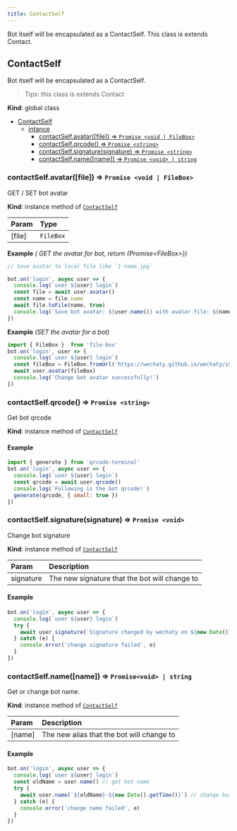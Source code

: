 ```yaml
---
title: ContactSelf
---
```


Bot itself will be encapsulated as a ContactSelf. This class is extends Contact.

## ContactSelf

Bot itself will be encapsulated as a ContactSelf.

> Tips: this class is extends Contact

**Kind**: global class

* [ContactSelf](contact-self.md#contactself)
  * [intance](contact-self.md#contactself)
    * [contactSelf.avatar\(\[file\]\) ⇒ `Promise <void | FileBox>`](contact-self.md#contactselfavatarfile-⇒-promise)
    * [contactSelf.qrcode\(\) ⇒ `Promise <string>`](contact-self.md#contactselfqrcode-⇒-promise)
    * [contactSelf.signature\(signature\) ⇒ `Promise <string>`](contact-self.md#contactselfsignaturesignature)
    * [contactSelf.name\(\[name\]\) ⇒ `Promise <void> | string`](contact-self.md#contactselfname-⇒-promisestring)

### contactSelf.avatar\(\[file\]\) ⇒ `Promise <void | FileBox>`

GET / SET bot avatar

**Kind**: instance method of [`ContactSelf`](contact-self.md#ContactSelf)

| Param | Type |
| :--- | :--- |
| \[file\] | `FileBox` |

**Example** _\( GET the avatar for bot, return {Promise&lt;FileBox&gt;}\)_

```javascript
// Save avatar to local file like `1-name.jpg`

bot.on('login', async user => {
  console.log(`user ${user} login`)
  const file = await user.avatar()
  const name = file.name
  await file.toFile(name, true)
  console.log(`Save bot avatar: ${user.name()} with avatar file: ${name}`)
})
```

**Example** _\(SET the avatar for a bot\)_

```javascript
import { FileBox }  from 'file-box'
bot.on('login', user => {
  console.log(`user ${user} login`)
  const fileBox = FileBox.fromUrl('https://wechaty.github.io/wechaty/images/bot-qr-code.png')
  await user.avatar(fileBox)
  console.log(`Change bot avatar successfully!`)
})
```

### contactSelf.qrcode\(\) ⇒ `Promise <string>`

Get bot qrcode

**Kind**: instance method of [`ContactSelf`](contact-self.md#ContactSelf)

#### Example

```javascript
import { generate } from 'qrcode-terminal'
bot.on('login', async user => {
  console.log(`user ${user} login`)
  const qrcode = await user.qrcode()
  console.log(`Following is the bot qrcode!`)
  generate(qrcode, { small: true })
})
```

### contactSelf.signature\(signature\) ⇒ `Promise <void>`

Change bot signature

**Kind**: instance method of [`ContactSelf`](contact-self.md#ContactSelf)

| Param | Description |
| :--- | :--- |
| signature | The new signature that the bot will change to |

#### Example

```javascript
bot.on('login', async user => {
  console.log(`user ${user} login`)
  try {
    await user.signature(`Signature changed by wechaty on ${new Date()}`)
  } catch (e) {
    console.error('change signature failed', e)
  }
})
```

### contactSelf.name\(\[name\]\) ⇒ `Promise<void> | string`

Get or change bot name.

**Kind**: instance method of [`ContactSelf`](contact-self.md#contactself)

| Param | Description |
| :--- | :--- |
| \[name\] | The new alias that the bot will change to |

#### Example

```javascript
bot.on('login', async user => {
  console.log(`user ${user} login`)
  const oldName = user.name() // get bot name
  try {
    await user.name(`${oldName}-${new Date().getTime()}`) // change bot name
  } catch (e) {
    console.error('change name failed', e)
  }
})
```
